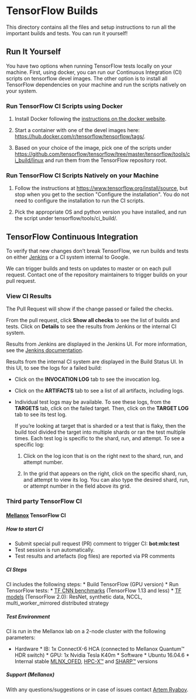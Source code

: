 # TensorFlow Builds

This directory contains all the files and setup instructions to run all the
important builds and tests. You can run it yourself!

## Run It Yourself

You have two options when running TensorFlow tests locally on your
machine. First, using docker, you can run our Continuous Integration
(CI) scripts on tensorflow devel images. The other option is to install
all TensorFlow dependencies on your machine and run the scripts
natively on your system.

### Run TensorFlow CI Scripts using Docker

1.  Install Docker following the [instructions on the docker website](https://docs.docker.com/engine/installation/).

2.  Start a container with one of the devel images here:
    https://hub.docker.com/r/tensorflow/tensorflow/tags/.

3.  Based on your choice of the image, pick one of the scripts under
    https://github.com/tensorflow/tensorflow/tree/master/tensorflow/tools/ci_build/linux
    and run them from the TensorFlow repository root.

### Run TensorFlow CI Scripts Natively on your Machine

1.  Follow the instructions at https://www.tensorflow.org/install/source,
    but stop when you get to the section "Configure the installation". You do not
    need to configure the installation to run the CI scripts.

2.  Pick the appropriate OS and python version you have installed,
    and run the script under tensorflow/tools/ci_build/<OS>.

## TensorFlow Continuous Integration

To verify that new changes don’t break TensorFlow, we run builds and
tests on either [Jenkins](https://jenkins-ci.org/) or a CI system
internal to Google.

We can trigger builds and tests on updates to master or on each pull
request. Contact one of the repository maintainers to trigger builds
on your pull request.

### View CI Results

The Pull Request will show if the change passed or failed the checks.

From the pull request, click **Show all checks** to see the list of builds
and tests. Click on **Details** to see the results from Jenkins or the internal
CI system.

Results from Jenkins are displayed in the Jenkins UI. For more information,
see the [Jenkins documentation](https://jenkins.io/doc/).

Results from the internal CI system are displayed in the Build Status UI. In
this UI, to see the logs for a failed build:

*   Click on the **INVOCATION LOG** tab to see the invocation log.

*   Click on the **ARTIFACTS** tab to see a list of all artifacts, including logs.

*   Individual test logs may be available. To see these logs, from the **TARGETS**
    tab, click on the failed target. Then, click on the **TARGET LOG** tab to see
    its test log.

    If you’re looking at target that is sharded or a test that is flaky, then
    the build tool divided the target into multiple shards or ran the test
    multiple times. Each test log is specific to the shard, run, and attempt.
    To see a specific log:

    1.  Click on the log icon that is on the right next to the shard, run,
        and attempt number.

    2.  In the grid that appears on the right, click on the specific shard,
        run, and attempt to view its log. You can also type the desired shard,
        run, or attempt number in the field above its grid.

### Third party TensorFlow CI

#### [Mellanox](https://www.mellanox.com/) TensorFlow CI

##### How to start CI

*   Submit special pull request (PR) comment to trigger CI: **bot:mlx:test**
*   Test session is run automatically.
*   Test results and artefacts (log files) are reported via PR comments

##### CI Steps

CI includes the following steps: * Build TensorFlow (GPU version) * Run
TensorFlow tests: *
[TF CNN benchmarks](https://github.com/tensorflow/benchmarks/blob/master/scripts/tf_cnn_benchmarks/tf_cnn_benchmarks.py)
(TensorFlow 1.13 and less) *
[TF models](https://github.com/tensorflow/models/tree/master/official/r1/resnet)
(TensorFlow 2.0): ResNet, synthetic data, NCCL, multi_worker_mirrored
distributed strategy

##### Test Environment

CI is run in the Mellanox lab on a 2-node cluster with the following parameters:
* Hardware * IB: 1x ConnectX-6 HCA (connected to Mellanox Quantum™ HDR switch) *
GPU: 1x Nvidia Tesla K40m * Software * Ubuntu 16.04.6 * Internal stable
[MLNX_OFED](https://www.mellanox.com/page/products_dyn?product_family=26),
[HPC-X™](https://www.mellanox.com/page/hpcx_overview) and
[SHARP™](https://www.mellanox.com/page/products_dyn?product_family=261&mtag=sharp)
versions

##### Support (Mellanox)

With any questions/suggestions or in case of issues contact
[Artem Ryabov](mailto:artemry@mellanox.com).
